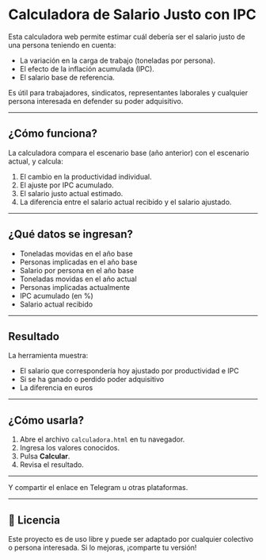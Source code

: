 #  Calculadora de Salario Justo con IPC

Esta calculadora web permite estimar cuál debería ser el salario justo de una persona teniendo en cuenta:

- La variación en la carga de trabajo (toneladas por persona).
- El efecto de la inflación acumulada (IPC).
- El salario base de referencia.

Es útil para trabajadores, sindicatos, representantes laborales y cualquier persona interesada en defender su poder adquisitivo.

---

##  ¿Cómo funciona?

La calculadora compara el escenario base (año anterior) con el escenario actual, y calcula:

1. El cambio en la productividad individual.
2. El ajuste por IPC acumulado.
3. El salario justo actual estimado.
4. La diferencia entre el salario actual recibido y el salario ajustado.

---

##  ¿Qué datos se ingresan?

- Toneladas movidas en el año base
- Personas implicadas en el año base
- Salario por persona en el año base
- Toneladas movidas en el año actual
- Personas implicadas actualmente
- IPC acumulado (en %)
- Salario actual recibido

---

##  Resultado

La herramienta muestra:

- El salario que correspondería hoy ajustado por productividad e IPC
- Si se ha ganado o perdido poder adquisitivo
- La diferencia en euros

---

##  ¿Cómo usarla?

1. Abre el archivo `calculadora.html` en tu navegador.
2. Ingresa los valores conocidos.
3. Pulsa **Calcular**.
4. Revisa el resultado.

---


Y compartir el enlace en Telegram u otras plataformas.

---

## 📄 Licencia

Este proyecto es de uso libre y puede ser adaptado por cualquier colectivo o persona interesada. Si lo mejoras, ¡comparte tu versión!
